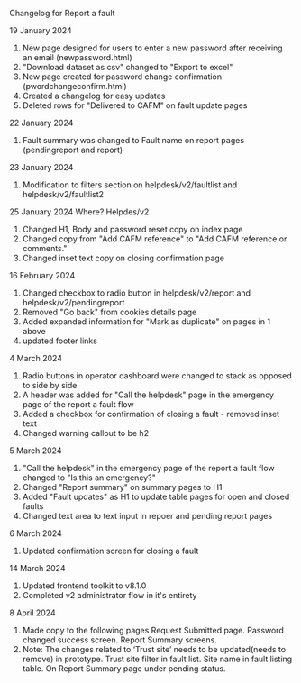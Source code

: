 Changelog for Report a fault 

19 January 2024 
1. New page designed for users to enter a new password after receiving an email (newpassword.html)
2. "Download dataset as csv" changed to "Export to excel"
3. New page created for password change confirmation (pwordchangeconfirm.html)
4. Created a changelog for easy updates 
5. Deleted rows for "Delivered to CAFM" on fault update pages


22 January 2024
1. Fault summary was changed to Fault name on report pages (pendingreport and report)

23 January 2024 
1. Modification to filters section on helpdesk/v2/faultlist and helpdesk/v2/faultlist2

25 January 2024 
Where? Helpdes/v2
1. Changed H1, Body and password reset copy on index page
2. Changed copy from "Add CAFM reference" to "Add CAFM reference or comments."
3. Changed inset text copy on closing confirmation page


16 February 2024
1. Changed checkbox to radio button in helpdesk/v2/report and helpdesk/v2/pendingreport
2. Removed "Go back" from cookies details page
3. Added expanded information for "Mark as duplicate" on pages in 1 above
4. updated footer links 


4 March 2024
1. Radio buttons in operator dashboard were changed to stack as opposed to side by side
2. A header was added for "Call the helpdesk" page in the emergency page of the report a fault flow
3. Added a checkbox for confirmation of closing a fault - removed inset text
4. Changed warning callout to be h2

5 March 2024
1. "Call the helpdesk" in the emergency page of the report a fault flow changed to "Is this an emergency?"
2. Changed "Report summary" on summary pages to H1
3. Added "Fault updates" as H1 to update table pages for open and closed faults
4. Changed text area to text input in repoer and pending report pages

6 March 2024
1. Updated confirmation screen for closing a fault

14 March 2024
1. Updated frontend toolkit to v8.1.0
2. Completed v2 administrator flow in it's entirety

8 April 2024
1. Made copy to the following pages
    Request Submitted page.
    Password changed success screen.
    Report Summary screens.
2. Note: The changes related to ‘Trust site’ needs to be updated(needs to remove) in prototype.
     Trust site filter in fault list.
     Site name in fault listing table.
     On Report Summary page under pending status.
